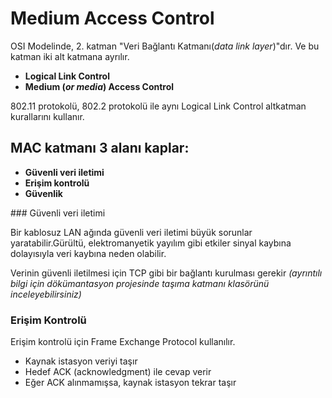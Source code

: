# Medium Access Control

OSI Modelinde, 2. katman "Veri Bağlantı Katmanı(*data link layer*)"dır. Ve bu katman iki alt katmana ayrılır.

+ **Logical Link Control**
+ **Medium (*or media*) Access Control**

802.11 protokolü, 802.2 protokolü ile aynı Logical Link Control altkatman kurallarını kullanır.

## MAC katmanı 3 alanı kaplar:

+ **Güvenli veri iletimi**
+ **Erişim kontrolü**
+ **Güvenlik**

### Güvenli veri iletimi

Bir kablosuz LAN ağında güvenli veri iletimi büyük sorunlar yaratabilir.Gürültü, elektromanyetik yayılım gibi etkiler sinyal kaybına dolayısıyla veri kaybına neden olabilir.

Verinin güvenli iletilmesi için TCP gibi bir bağlantı kurulması gerekir *(ayrıntılı bilgi için dökümantasyon projesinde taşıma katmanı klasörünü inceleyebilirsiniz)*

### Erişim Kontrolü

Erişim kontrolü için Frame Exchange Protocol kullanılır.

+ Kaynak istasyon veriyi taşır
+ Hedef ACK (acknowledgment) ile cevap verir
+ Eğer ACK alınmamışsa, kaynak istasyon tekrar taşır

